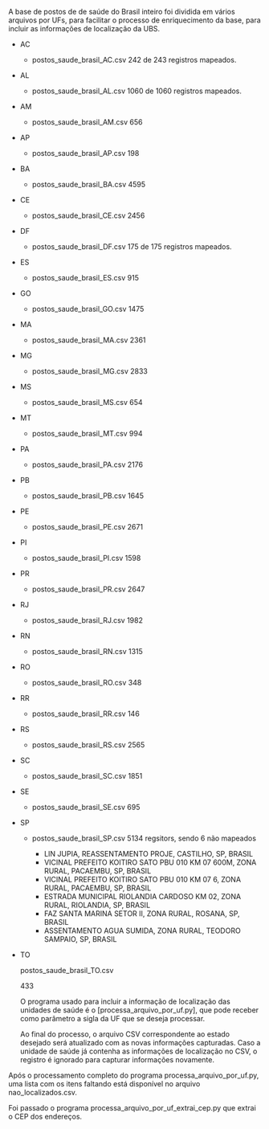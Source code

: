 A base de postos de de saúde do Brasil inteiro foi dividida em vários arquivos por UFs, para facilitar o processo de enriquecimento da base, para incluir as informações de localização da UBS.

- AC

  - postos_saude_brasil_AC.csv
    242 de 243 registros mapeados.
- AL

  - postos_saude_brasil_AL.csv
    1060 de 1060 registros mapeados.
- AM

  - postos_saude_brasil_AM.csv
    656
- AP

  - postos_saude_brasil_AP.csv
    198
- BA

  - postos_saude_brasil_BA.csv
    4595
- CE

  - postos_saude_brasil_CE.csv
    2456
- DF

  - postos_saude_brasil_DF.csv
    175 de 175 registros mapeados.
- ES

  - postos_saude_brasil_ES.csv
    915
- GO

  - postos_saude_brasil_GO.csv
    1475
- MA

  - postos_saude_brasil_MA.csv
    2361
- MG

  - postos_saude_brasil_MG.csv
    2833
- MS

  - postos_saude_brasil_MS.csv
    654
- MT

  - postos_saude_brasil_MT.csv
    994
- PA

  - postos_saude_brasil_PA.csv
    2176
- PB

  - postos_saude_brasil_PB.csv
    1645
- PE

  - postos_saude_brasil_PE.csv
    2671
- PI

  - postos_saude_brasil_PI.csv
    1598
- PR

  - postos_saude_brasil_PR.csv
    2647
- RJ

  - postos_saude_brasil_RJ.csv
    1982
- RN

  - postos_saude_brasil_RN.csv
    1315
- RO

  - postos_saude_brasil_RO.csv
    348
- RR

  - postos_saude_brasil_RR.csv
    146
- RS

  - postos_saude_brasil_RS.csv
    2565
- SC

  - postos_saude_brasil_SC.csv
    1851
- SE

  - postos_saude_brasil_SE.csv
    695
- SP

  - postos_saude_brasil_SP.csv
    5134 regsitors, sendo 6 não mapeados

    - LIN JUPIA, REASSENTAMENTO PROJE, CASTILHO, SP, BRASIL
    - VICINAL PREFEITO KOITIRO SATO PBU 010 KM 07 600M, ZONA RURAL, PACAEMBU, SP, BRASIL
    - VICINAL PREFEITO KOITIRO SATO PBU 010 KM 07 6, ZONA RURAL, PACAEMBU, SP, BRASIL
    - ESTRADA MUNICIPAL RIOLANDIA CARDOSO KM 02, ZONA RURAL, RIOLANDIA, SP, BRASIL
    - FAZ SANTA MARINA SETOR II, ZONA RURAL, ROSANA, SP, BRASIL
    - ASSENTAMENTO AGUA SUMIDA, ZONA RURAL, TEODORO SAMPAIO, SP, BRASIL

- TO

  postos_saude_brasil_TO.csv

  433

  O programa usado para incluir a informação de localização das unidades de saúde é o [processa_arquivo_por_uf.py], que pode receber como parâmetro a sigla da UF que se deseja processar.

  Ao final do processo, o arquivo CSV correspondente ao estado desejado será atualizado com as novas informações capturadas. Caso a unidade de saúde já contenha as informações de localização no CSV, o registro é ignorado para capturar informações novamente.



Após o processamento completo do programa processa_arquivo_por_uf.py, uma lista com os itens faltando está disponível no arquivo nao_localizados.csv.

Foi passado o programa processa_arquivo_por_uf_extrai_cep.py que extrai o CEP dos endereços.

